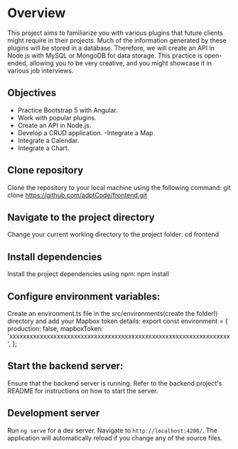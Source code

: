 # Overview

This project aims to familiarize you with various plugins that future clients might require in their projects. Much of the information generated by these plugins will be stored in a database. Therefore, we will create an API in Node.js with MySQL or MongoDB for data storage. This practice is open-ended, allowing you to be very creative, and you might showcase it in various job interviews.

## Objectives

- Practice Bootstrap 5 with Angular.
- Work with popular plugins.
- Create an API in Node.js.
- Develop a CRUD application.
 -Integrate a Map.
- Integrate a Calendar.
- Integrate a Chart.

## Clone repository

Clone the repository to your local machine using the following command: 
git clone https://github.com/adptCode/frontend.git

## Navigate to the project directory

Change your current working directory to the project folder:
cd frontend

## Install dependencies

Install the project dependencies using npm:
npm install

## Configure environment variables:

Create an environment.ts file in the src/environments(create the folder!) directory and add your Mapbox token details:
export const environment = {
  production: false,
  mapboxToken: 'xxxxxxxxxxxxxxxxxxxxxxxxxxxxxxxxxxxxxxxxxxxxxxxxxxxxxxxxxxxxxxxxx',
};

## Start the backend server:

Ensure that the backend server is running. Refer to the backend project's README for instructions on how to start the server.

## Development server

Run `ng serve` for a dev server. Navigate to `http://localhost:4200/`. The application will automatically reload if you change any of the source files.



